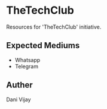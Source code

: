 # TheTechClub
Resources for 'TheTechClub' initiative.

## Expected Mediums
* Whatsapp
* Telegram

## Auther
Dani Vijay
